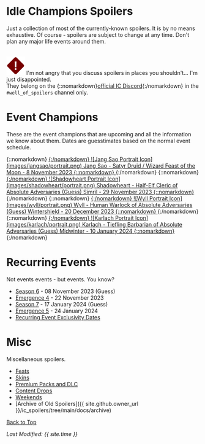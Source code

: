 # Idle Champions Spoilers

Just a collection of most of the currently-known spoilers. It is by no means exhaustive. Of course - spoilers are subject to change at any time. Don't plan any major life events around them.

<br/><span class="spoilerWarningRow">
<span class="spoilerWarningIcon">![Warning Icon](images/general/warning.png)</span>
<span class="spoilerWarning">I'm not angry that you discuss spoilers in places you shouldn't... I'm just disappointed.<br/>They belong on the {::nomarkdown}<a href="https://discord.gg/idlechampions" target="_blank">official IC Discord</a>{:/nomarkdown} in the `#well_of_spoilers` channel only.</span>
</span>

# Event Champions

These are the event champions that are upcoming and all the information we know about them. Dates are guesstimates based on the normal event schedule.

<span class="indexChampionTableColumn">
{::nomarkdown}
<a href="jangsao.html">
{:/nomarkdown}
    <span class="indexChampionTableRow">
        <span class="indexChampionTableIcon">
            ![Jang Sao Portrait Icon](images/jangsao/portrait.png)
        </span>
        <span class="indexChampionTableInfo">
            <span class="indexChampionTableChampion">
                Jang Sao&nbsp;<span class="indexChampionTableNoLink">- Satyr Druid / Wizard</span>
            </span>
            <span class="indexChampionTableEvent">
                <span class="indexChampionTableNoLink">Feast of the Moon - 8 November 2023</span>
            </span>
        </span>
    </span>
{::nomarkdown}
</a>
{:/nomarkdown}
{::nomarkdown}
<a href="shadowheart.html">
{:/nomarkdown}
    <span class="indexChampionTableRow">
        <span class="indexChampionTableIcon">
            ![Shadowheart Portrait Icon](images/shadowheart/portrait.png)
        </span>
        <span class="indexChampionTableInfo">
            <span class="indexChampionTableChampion">
                Shadowheart&nbsp;<span class="indexChampionTableNoLink">- Half-Elf Cleric of Absolute Adversaries (Guess)</span>
            </span>
            <span class="indexChampionTableEvent">
                <span class="indexChampionTableNoLink">Simril - 29 November 2023</span>
            </span>
        </span>
    </span>
{::nomarkdown}
</a>
{:/nomarkdown}
{::nomarkdown}
<a href="wyll.html">
{:/nomarkdown}
    <span class="indexChampionTableRow">
        <span class="indexChampionTableIcon">
            ![Wyll Portrait Icon](images/wyll/portrait.png)
        </span>
        <span class="indexChampionTableInfo">
            <span class="indexChampionTableChampion">
                Wyll&nbsp;<span class="indexChampionTableNoLink">- Human Warlock of Absolute Adversaries (Guess)</span>
            </span>
            <span class="indexChampionTableEvent">
                <span class="indexChampionTableNoLink">Wintershield - 20 December 2023</span>
            </span>
        </span>
    </span>
{::nomarkdown}
</a>
{:/nomarkdown}
{::nomarkdown}
<a href="karlach.html">
{:/nomarkdown}
    <span class="indexChampionTableRow">
        <span class="indexChampionTableIcon">
            ![Karlach Portrait Icon](images/karlach/portrait.png)
        </span>
        <span class="indexChampionTableInfo">
            <span class="indexChampionTableChampion">
                Karlach&nbsp;<span class="indexChampionTableNoLink">- Tiefling Barbarian of Absolute Adversaries (Guess)</span>
            </span>
            <span class="indexChampionTableEvent">
                <span class="indexChampionTableNoLink">Midwinter - 10 January 2024</span>
            </span>
        </span>
    </span>
{::nomarkdown}
</a>
{:/nomarkdown}
</span>

# Recurring Events

Not events events - but events. You know?

* [Season 6](season_6.md) - 08 November 2023 (Guess)
* [Emergence 4](emergence_4.md) - 22 November 2023
* [Season 7](season_7.md) - 17 January 2024 (Guess)
* [Emergence 5](emergence_5.md) - 24 January 2024
* [Recurring Event Exclusivity Dates](postrecurringevent.html)

# Misc

Miscellaneous spoilers.

* [Feats](feats.md)
* [Skins](skins.md)
* [Premium Packs and DLC](premium.md)
* [Content Drops](contentdrops.md)
* [Weekends](weekends.md)
* [Archive of Old Spoilers]({{ site.github.owner_url }}/ic_spoilers/tree/main/docs/archive)

[Back to Top](#top)

*Last Modified: {{ site.time }}*